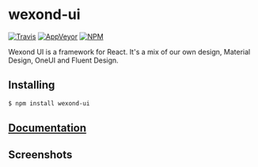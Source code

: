 # wexond-ui

[![Travis](https://img.shields.io/travis/wexond/wexond-ui.svg?style=flat-square)](https://travis-ci.com/wexond/wexond-ui)
[![AppVeyor](https://img.shields.io/appveyor/ci/xnerhu/wexond-ui.svg?style=flat-square)](https://ci.appveyor.com/project/xnerhu/wexond-ui)
[![NPM](https://img.shields.io/npm/v/wexond-ui.svg?style=flat-square)](https://www.npmjs.com/package/wexond-ui)

Wexond UI is a framework for React. It's a mix of our own design, Material Design, OneUI and Fluent Design.

## Installing

```bash
$ npm install wexond-ui
```

## [Documentation]()

## Screenshots
